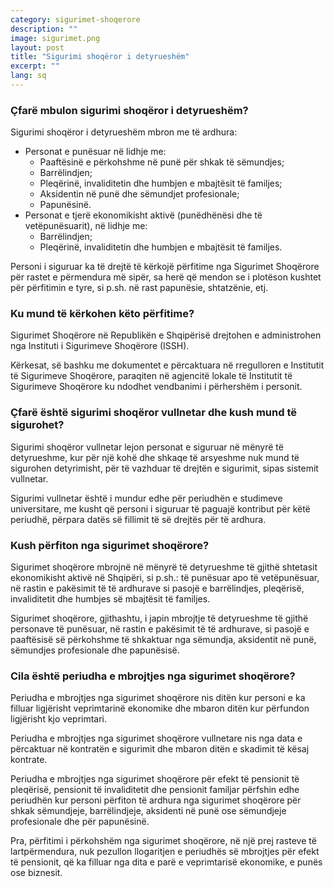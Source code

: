 ```yaml
---
category: sigurimet-shoqerore
description: ""
image: sigurimet.png
layout: post
title: "Sigurimi shoqëror i detyrueshëm"
excerpt: ""
lang: sq
---
```

<script>
var data = { topics: [
  {
    title: "Çfarë mbulon sigurimi shoqëror i detyrueshëm",
    text: function(){ return $("#part1").html(); }
  },
  {
    title: "Ku mund të kërkohen përfitimet nga Sigurimet Shoqërore",
    text: function(){ return $("#part2").html(); }
  },
  {
    title: "Sigurimi vullnetar",
    text: function(){ return $("#part3").html(); }
  },
  {
    title: "Kush përfiton nga sigurimet shoqërore",
    text: function(){ return $("#part4").html(); }
  },
  {
    title: "Cila është periudha e mbrojtjes nga sigurimet shoqërore",
    text: function(){ return $("#part5").html(); }
  }
]};
</script>

<div id="part1" class="hidden">
<h3>Çfarë mbulon sigurimi shoqëror i detyrueshëm?</h3>
Sigurimi shoqëror i detyrueshëm mbron me të ardhura:
<ul>
<li>Personat e punësuar në lidhje me:
<ul>
<li>Paaftësinë e përkohshme në punë për shkak të sëmundjes;</li>
<li>Barrëlindjen;</li>
<li>Pleqërinë, invaliditetin dhe humbjen e mbajtësit të familjes;</li>
<li>Aksidentin në punë dhe sëmundjet profesionale;</li>
<li>Papunësinë.</li>
</ul>
</li>
<li>Personat e tjerë ekonomikisht aktivë (punëdhënësi dhe të vetëpunësuarit), në lidhje me:
<ul>
<li>Barrëlindjen;</li>
<li>Pleqërinë, invaliditetin dhe humbjen e mbajtësit të familjes.</li>
</ul>
</li>
</ul>
Personi i siguruar ka të drejtë të kërkojë përfitime nga Sigurimet Shoqërore për rastet e përmendura më sipër, sa herë që mendon se i plotëson kushtet për përfitimin e tyre, si p.sh. në rast papunësie, shtatzënie, etj.
</div>

<div id="part2" class="hidden">
<h3>Ku mund të kërkohen këto përfitime?</h3>
<p>Sigurimet Shoqërore në Republikën e Shqipërisë drejtohen e administrohen nga Instituti i Sigurimeve Shoqërore (ISSH).</p>
<p>Kërkesat, së bashku me dokumentet e përcaktuara në rregulloren e Institutit të Sigurimeve Shoqërore, paraqiten në agjencitë lokale të Institutit të Sigurimeve Shoqërore ku ndodhet vendbanimi i përhershëm i personit.</p>
</div>

<div id="part3" class="hidden">
<h3>Çfarë është sigurimi shoqëror vullnetar dhe kush mund të sigurohet?</h3>
<p>Sigurimi shoqëror vullnetar lejon personat e siguruar në mënyrë të detyrueshme, kur për një kohë dhe shkaqe të arsyeshme nuk mund të sigurohen detyrimisht, për të vazhduar të drejtën e sigurimit, sipas sistemit vullnetar.</p>
<p>Sigurimi vullnetar është i mundur edhe për periudhën e studimeve universitare, me kusht që personi i siguruar të paguajë kontribut për këtë periudhë, përpara datës së fillimit të së drejtës për të ardhura.</p>
</div>

<div id="part4" class="hidden">
<h3>Kush përfiton nga sigurimet shoqërore?</h3>
<p>Sigurimet shoqërore mbrojnë në mënyrë të detyrueshme të gjithë shtetasit ekonomikisht aktivë në Shqipëri, si p.sh.: të punësuar apo të vetëpunësuar, në rastin e pakësimit të të ardhurave si pasojë e barrëlindjes, pleqërisë, invaliditetit dhe humbjes së mbajtësit të familjes.</p>
<p>Sigurimet shoqërore, gjithashtu, i japin mbrojtje të detyrueshme të gjithë personave të punësuar, në rastin e pakësimit të të ardhurave, si pasojë e paaftësisë së përkohshme të shkaktuar nga sëmundja, aksidentit në punë, sëmundjes profesionale dhe papunësisë.</p>
</div>

<div id="part5" class="hidden">
<h3>Cila është periudha e mbrojtjes nga sigurimet shoqërore?</h3>
<p>Periudha e mbrojtjes nga sigurimet shoqërore nis ditën kur personi e ka filluar ligjërisht veprimtarinë ekonomike dhe mbaron ditën kur përfundon ligjërisht kjo veprimtari.</p>
<p>Periudha e mbrojtjes nga sigurimet shoqërore vullnetare nis nga data e përcaktuar në kontratën e sigurimit dhe mbaron ditën e skadimit të kësaj kontrate.</p>
<p>Periudha e mbrojtjes nga sigurimet shoqërore për efekt të pensionit të pleqërisë, pensionit të invaliditetit dhe pensionit familjar përfshin edhe periudhën kur personi përfiton të ardhura nga sigurimet shoqërore për shkak sëmundjeje, barrëlindjeje, aksidenti në punë ose sëmundjeje profesionale dhe për papunësinë.</p>
<p>Pra, përfitimi i përkohshëm nga sigurimet shoqërore, në një prej rasteve të lartpërmendura, nuk pezullon llogaritjen e periudhës së mbrojtjes për efekt të pensionit, që ka filluar nga dita e parë e veprimtarisë ekonomike, e punës ose biznesit.</p>
</div>

<div class="post-content"></div>
